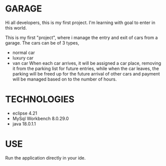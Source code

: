 # GARAGE 
Hi all developers, this is my first project. I'm learning with goal to enter in this world.

This is my first "project", where i manage the entry and exit of cars from a garage.
The cars can be of 3 types,
- normal car
- luxury car
- van car
When each car arrives, it will be assigned a car place, removing it from the parking list for future entries, while when the car leaves, the parking will be freed up for the future arrival of other cars and payment will be managed based on to the number of hours.

# TECHNOLOGIES
- eclipse 4.21
- MySql Workbench 8.0.29.0
- java 18.0.1.1

# USE
Run the application directly in your ide. 
